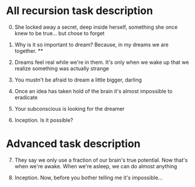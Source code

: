 # All recursion task description
 
0. She locked away a secret, deep inside herself, something she once knew to be true... but chose to forget 
 
1. Why is it so important to dream? Because, in my dreams we are together. **
 
2. Dreams feel real while we're in them. It's only when we wake up that we realize something was actually strange 
 
3. You mustn't be afraid to dream a little bigger, darling
 
4. Once an idea has taken hold of the brain it's almost impossible to eradicate
 
5. Your subconscious is looking for the dreamer
 
6. Inception. Is it possible?

# Advanced task description

7. They say we only use a fraction of our brain's true potential. Now that's when we're awake. When we're asleep, we can do almost anything

8. Inception. Now, before you bother telling me it's impossible...       
